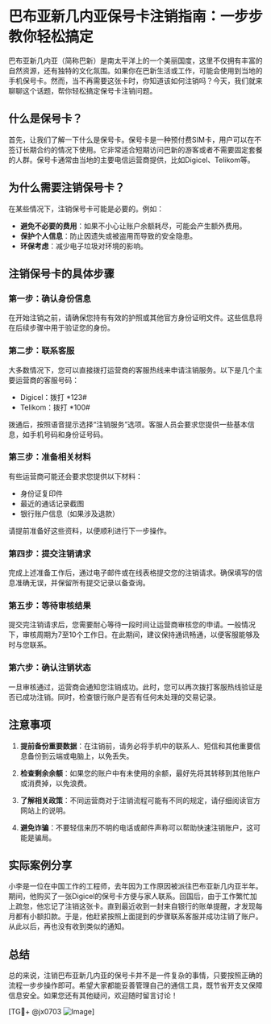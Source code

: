 # 巴布亚新几内亚保号卡注销指南：一步步教你轻松搞定

巴布亚新几内亚（简称巴新）是南太平洋上的一个美丽国度，这里不仅拥有丰富的自然资源，还有独特的文化氛围。如果你在巴新生活或工作，可能会使用到当地的手机保号卡。然而，当不再需要这张卡时，你知道该如何注销吗？今天，我们就来聊聊这个话题，帮你轻松搞定保号卡注销问题。

## 什么是保号卡？

首先，让我们了解一下什么是保号卡。保号卡是一种预付费SIM卡，用户可以在不签订长期合约的情况下使用。它非常适合短期访问巴新的游客或者不需要固定套餐的人群。保号卡通常由当地的主要电信运营商提供，比如Digicel、Telikom等。

## 为什么需要注销保号卡？

在某些情况下，注销保号卡可能是必要的。例如：
- **避免不必要的费用**：如果不小心让账户余额耗尽，可能会产生额外费用。
- **保护个人信息**：防止因遗失或被盗用而导致的安全隐患。
- **环保考虑**：减少电子垃圾对环境的影响。

## 注销保号卡的具体步骤

### 第一步：确认身份信息
在开始注销之前，请确保您持有有效的护照或其他官方身份证明文件。这些信息将在后续步骤中用于验证您的身份。

### 第二步：联系客服
大多数情况下，您可以直接拨打运营商的客服热线来申请注销服务。以下是几个主要运营商的客服号码：
- Digicel：拨打 *123#
- Telikom：拨打 *100#

拨通后，按照语音提示选择“注销服务”选项。客服人员会要求您提供一些基本信息，如手机号码和身份证号码。

### 第三步：准备相关材料
有些运营商可能还会要求您提供以下材料：
- 身份证复印件
- 最近的通话记录截图
- 银行账户信息（如果涉及退款）

请提前准备好这些资料，以便顺利进行下一步操作。

### 第四步：提交注销请求
完成上述准备工作后，通过电子邮件或在线表格提交您的注销请求。确保填写的信息准确无误，并保留所有提交记录以备查询。

### 第五步：等待审核结果
提交完注销请求后，您需要耐心等待一段时间让运营商审核您的申请。一般情况下，审核周期为7至10个工作日。在此期间，建议保持通讯畅通，以便客服能够及时与您联系。

### 第六步：确认注销状态
一旦审核通过，运营商会通知您注销成功。此时，您可以再次拨打客服热线验证是否已成功注销。同时，检查银行账户是否有任何未处理的交易记录。

## 注意事项

1. **提前备份重要数据**：在注销前，请务必将手机中的联系人、短信和其他重要信息备份到云端或电脑上，以免丢失。
   
2. **检查剩余余额**：如果您的账户中有未使用的余额，最好先将其转移到其他账户或消费掉，以免浪费。

3. **了解相关政策**：不同运营商对于注销流程可能有不同的规定，请仔细阅读官方网站上的说明。

4. **避免诈骗**：不要轻信来历不明的电话或邮件声称可以帮助快速注销账户，这可能是骗局。

## 实际案例分享

小李是一位在中国工作的工程师，去年因为工作原因被派往巴布亚新几内亚半年。期间，他购买了一张Digicel的保号卡方便与家人联系。回国后，由于工作繁忙加上疏忽，他忘记了注销这张卡。直到最近收到一封来自银行的账单提醒，才发现每月都有小额扣款。于是，他赶紧按照上面提到的步骤联系客服并成功注销了账户。从此以后，再也没有收到类似的通知。

## 总结

总的来说，注销巴布亚新几内亚的保号卡并不是一件复杂的事情，只要按照正确的流程一步步操作即可。希望大家都能妥善管理自己的通信工具，既节省开支又保障信息安全。如果您还有其他疑问，欢迎随时留言讨论！

[TG💪+ @jx0703 ![Image](https://github.com/user-attachments/assets/dbca1d08-cadb-493c-b0ec-ad6f7a83f270)]